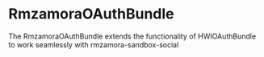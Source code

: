 RmzamoraOAuthBundle
==============

The RmzamoraOAuthBundle extends the functionality of HWIOAuthBundle to work seamlessly with rmzamora-sandbox-social
